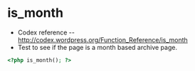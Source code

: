 # is_month
- Codex reference -- http://codex.wordpress.org/Function_Reference/is_month
- Test to see if the page is a month based archive page.

```php
<?php is_month(); ?>
```